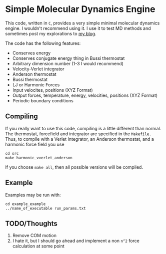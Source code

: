 Simple Molecular Dynamics Engine
=========================

This code, written in `C`, provides a very simple minimal molecular
dynamics engine. I wouldn't recommend using it. I use it to test MD
methods and sometimes post my explorations to [my
blog](http://crowsandcats.blogspot.com).


The code has the following features:

* Conserves energy
* Conserves conjugate energy thing in Bussi thermostat
* Arbitrary dimension number (1-3 I would recommend)
* Velocity-Verlet integrator
* Anderson thermostat
* Bussi thermostat
* LJ or Harmonic Forces
* Input velocites, positions (XYZ Format)
* Output forces, temperature, energy, velocities, positions (XYZ Format)
* Periodic boundary conditions


Compiling
-------------------------

If you really want to use this code, compiling is a little different
than normal. The thermostat, forcefield and integrator are specified
in the `Makefile.` Thus, to compile with a Verlet Integrator, an
Anderson thermostat, and a harmonic force field you use

    cd src
    make harmonic_vverlet_anderson

If you choose `make all`, then all possible versions will be compiled.

Example
-------------------------
Examples may be run with:

    cd example_example
    ../name_of_executable run_params.txt

TODO/Thoughts
-------------------------
1. Remove COM motion
2. I hate it, but I should go ahead and implement a non `n^2` force calculation at some point
